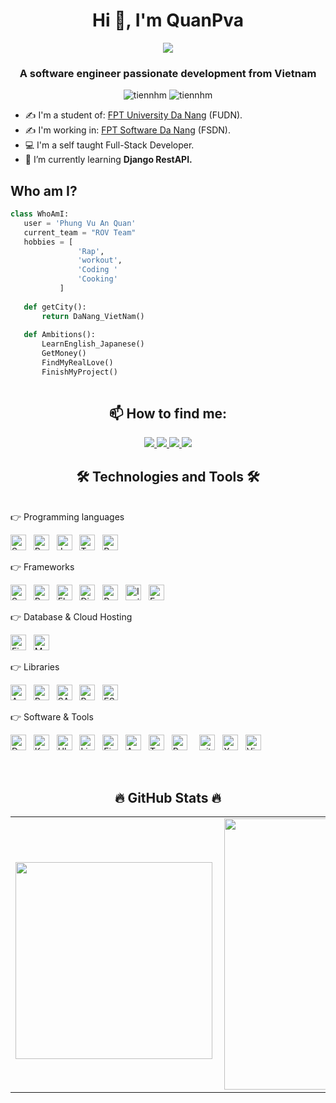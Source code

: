 <h1 align="center">Hi 👋, I'm QuanPva  </h1>
<p align="center"><img src="https://img.icons8.com/color/48/000000/vietnam-circular.png"/></p>
<h3 align="center">A software engineer passionate development from Vietnam </h3>
<p align="center"> <img src="https://komarev.com/ghpvc/?username=NhanHC-dev" alt="tiennhm" /> <img src="https://badges.pufler.dev/repos/NhanHC-dev" alt="tiennhm" /> </p>

- ✍ I'm a student of: [FPT University Da Nang](https://dnuni.fpt.edu.vn/) (FUDN).
- ✍ I'm working in: [FPT Software Da Nang](https://www.fpt-software.com/our-campus/danang/) (FSDN).
- 💻 I'm a self taught Full-Stack Developer.
- 🌱 I’m currently learning **Django RestAPI.**
## Who am I?
 ```python
 class WhoAmI:
 	user = 'Phung Vu An Quan'
	current_team = "ROV Team"
	hobbies = [
				'Rap',
				'workout',
				'Coding '
				'Cooking'
			]
	
	def getCity():
		return DaNang_VietNam()
	
	def Ambitions():
		LearnEnglish_Japanese()
		GetMoney()
		FindMyRealLove()
		FinishMyProject()
	
 ```

<h2 align="center">📫 How to find me:</h2>

<p align="center">
  <a href="(https://www.linkedin.com/in/nhanhc/)" target="_blank">
    <img src="https://img.icons8.com/fluent/48/000000/linkedin.png"/>
  </a>
  <a href="https://www.facebook.com/an.quan.52643" alt="Facebook">
    <img src="https://img.icons8.com/fluent/48/000000/facebook-new.png" target="_blank" />
  </a> 
  <a href="https://github.com/noproblem2311" alt="Github">
    <img src="https://img.icons8.com/fluent/48/000000/github.png"/>
  </a> 
  <a href="mailto:quanpva.dev@gmail.com" alt="Email">
    <img src="https://img.icons8.com/fluent/48/000000/mailing.png"/>
  </a>
</p>

<h2 align="center">🛠 Technologies and Tools 🛠</h2>
<br>
<!-- https://simpleicons.org/ -->
👉 Programming languages
<p align="left">
  <span><img src="https://img.shields.io/badge/Swift-282C34?logo=swift&logoColor=F05138" alt="Swift logo" title="Swift" height="25" /></span>
&nbsp;
  <span><img src="https://img.shields.io/badge/Python-282C34?logo=python&logoColor=3776AB" alt="Python logo" title="Python" height="25" /></span>
&nbsp;
  <span><img src="https://img.shields.io/badge/JavaScript-282C34?logo=javascript&logoColor=F7DF1E" alt="JavaScript logo" title="JavaScript" height="25" /></span>
&nbsp;
<span><img src="https://img.shields.io/badge/TypeScript-282C34?logo=typescript&logoColor=3178C6" alt="TypeScript logo" title="TypeScript" height="25" /></span>
&nbsp;
  <span><img src="https://img.shields.io/badge/Ruby-282C34?logo=ruby&logoColor=CC342D" alt="Ruby logo" title="Ruby" height="25" /></span>
&nbsp;
</p>
👉 Frameworks
<p align="left">
 <span><img src="https://img.shields.io/badge/SwiftUIkit-282C34?logo=swift&logoColor=258FFA" alt="Swift logo" title="Swift" height="25" /></span>
&nbsp;
 <span><img src="https://img.shields.io/badge/Ruby%20on%20Rails-282C34?logo=ruby-on-rails&logoColor=CC0000" alt="Ruby on Rails logo" title="Ruby on Rails" height="25" /></span>
&nbsp;
 <span><img src="https://img.shields.io/badge/Flutter-282C34?logo=flutter&logoColor=02569B" alt="Flutter logo" title="Flutter" height="25" /></span>
&nbsp;
 <span><img src="https://img.shields.io/badge/Django-282C34?logo=django&logoColor=092E20" alt="Django logo" title="Django" height="25" /></span>
&nbsp;
 <span><img src="https://img.shields.io/badge/ReactJS-282C34?logo=react&logoColor=61DAFB" alt="ReactJS logo" title="ReactJS" height="25" /></span>
&nbsp;
 <span><img src="https://img.shields.io/badge/Ionic-282C34?logo=ionic&logoColor=3880FF" alt="Ionic logo" title="Ionic" height="25" /></span>
&nbsp;
<span><img src="https://img.shields.io/badge/Express-282C34?logo=express&logoColor=FFFFFF" alt="Express.js logo" title="Express.js" height="25" /></span>
&nbsp;
</p>
👉 Database & Cloud Hosting
<p align="left">
  <span><img src="https://img.shields.io/badge/Firebase-282C34?logo=firebase&logoColor=FFCA28" alt="Firebase logo" title="Firebase" height="25" /></span>
&nbsp;
  <span><img src="https://img.shields.io/badge/MySQL-282C34?logo=mysql&logoColor=4479A1" alt="MySQL logo" title="MySQL" height="25" /></span>
&nbsp;
</p>
👉 Libraries
<p align="left">
<span><img src="https://img.shields.io/badge/iOS-282C34?logo=apple&logoColor=000000" alt="Apple logo" title="Apple" height="25" /></span>
&nbsp;
<span><img src="https://img.shields.io/badge/Redux-282C34?logo=redux&logoColor=764ABC" alt="Redux logo" title="Redux" height="25" /></span>
&nbsp;
<span><img src="https://img.shields.io/badge/Sass-282C34?logo=sass&logoColor=CC6699" alt="SASS logo" title="SASS" height="25" /></span>
&nbsp;
<span><img src="https://img.shields.io/badge/Bootstrap-282C34?logo=bootstrap&logoColor=7952B3" alt="Bootstrap logo" title="Bootstrap" height="25" /></span>
&nbsp;
<span><img src="https://img.shields.io/badge/ESLint-282C34?logo=eslint&logoColor=4B32C3" alt="ESLint logo" title="ESLint" height="25" /></span>
&nbsp;
 </p>
👉 Software & Tools
<p align="left">
<span><img src="https://img.shields.io/badge/Docker-282C34?logo=docker&logoColor=2496ED" alt="Docker logo" title="Docker" height="25" /></span>
&nbsp;
<span><img src="https://img.shields.io/badge/Kubernetes-282C34?logo=kubernetes&logoColor=326CE5" alt="Kubernetes logo" title="Kubernetes" height="25" /></span>
&nbsp;
<span><img src="https://img.shields.io/badge/Ubuntu-282C34?logo=ubuntu&logoColor=E95420" alt="Ubuntu logo" title="Ubuntu" height="25" /></span>
&nbsp;
<span><img src="https://img.shields.io/badge/Linux-282C34?logo=linux&logoColor=FCC624" alt="Linux logo" title="Linux" height="25" /></span>
&nbsp;
<span><img src="https://img.shields.io/badge/Figma-282C34?logo=figma&logoColor=F24E1E" alt="Figma logo" title="Figma" height="25" /></span>
&nbsp;
<span><img src="https://img.shields.io/badge/Amazon%20AWS-282C34?logo=Amazon-AWS&logoColor=F05032" alt="Amazon AWS logo" title="Amazon AWS" height="25" /></span>
&nbsp;
<span><img src="https://img.shields.io/badge/Trello-282C34?logo=trello&logoColor=0052CC" alt="Trello logo" title="Trello" height="25" /></span>
&nbsp;
<span><img src="https://img.shields.io/badge/Postman-282C34?logo=postman&logoColor=#FF6C37" alt="Postman logo" title="Postman" height="25" /></span>
&nbsp;
&nbsp;
<span><img src="https://img.shields.io/badge/git-282C34?logo=git&logoColor=F05032" alt="git logo" title="git" height="25" /></span>
&nbsp;
<span><img src="https://img.shields.io/badge/Xcode-282C34?logo=xcode&logoColor=147EFB" alt="Xcodee logo" title="Xcode" height="25" /></span>
&nbsp;
<span><img src="https://img.shields.io/badge/VS%20Code-282C34?logo=visual-studio-code&logoColor=007ACC" alt="Visual Studio Code logo" title="Visual Studio Code" height="25" /></span>
&nbsp;
</p>
<br>

 <h2 align="center">🔥 GitHub Stats 🔥</h2>
 <!-- https://github.com/anuraghazra/github-readme-stats -->
  <table align="center" style="width:100%;">
    <tr>
      <td>
        <br>
          <div align=center>
            <a href="#" title="NhanHC-dev">
              <img width="315" align="center" src="https://github-readme-stats.vercel.app/api/top-langs/?username=NhanHC-dev&hide=c%23,powershell,Mathematica,Ruby,Objective-C,Objective-C%2b%2b,Cuda&title_color=61dafb&text_color=ffffff&icon_color=61dafb&bg_color=20232a&langs_count=8&layout=compact&border_color=61dafb&hide_border=true" />
            </a>
          </div>
      </td>
      <td>
        <div align=center>
          <a href="#" title="Trungquandev">
            <img align="right" width="434" src="https://github-readme-stats.vercel.app/api?username=NhanHC-dev&show_icons=true&theme=react&border_color=61dafb&hide_border=true" />
          </a>
        </div>
      </td>
    </tr>
  </table>
